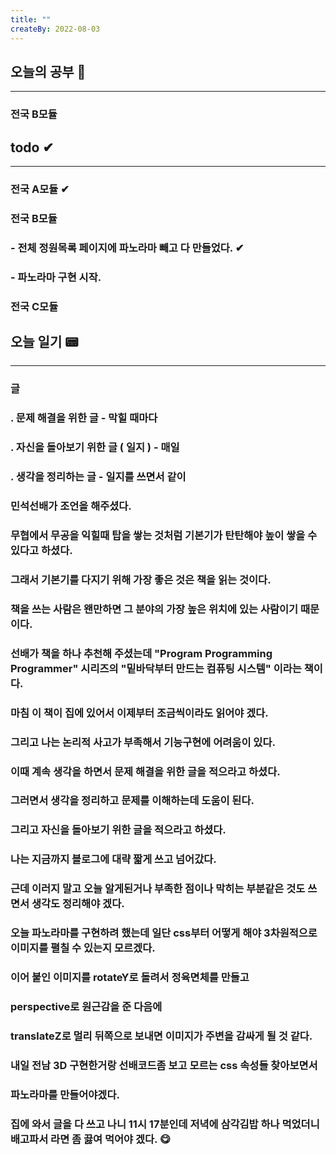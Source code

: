 ```yaml
---
title: ""
createBy: 2022-08-03
---
```

## 오늘의 공부 🎉
---
### 전국 B모듈

## todo ✔
---
### 전국 A모듈 ✔
### 전국 B모듈
### - 전체 정원목록 페이지에 파노라마 빼고 다 만들었다. ✔
### - 파노라마 구현 시작.
### 전국 C모듈

## 오늘 일기 📟
---
### 글
### . 문제 해결을 위한 글 - 막힐 때마다
### . 자신을 돌아보기 위한 글 ( 일지 ) - 매일
### . 생각을 정리하는 글 - 일지를 쓰면서 같이
### 민석선배가 조언을 해주셨다.
### 무협에서 무공을 익힐때 탑을 쌓는 것처럼 기본기가 탄탄해야 높이 쌓을 수 있다고 하셨다.
### 그래서 기본기를 다지기 위해 가장 좋은 것은 책을 읽는 것이다.
### 책을 쓰는 사람은 왠만하면 그 분야의 가장 높은 위치에 있는 사람이기 때문이다.
### 선배가 책을 하나 추천해 주셨는데 "Program Programming Programmer" 시리즈의 "밑바닥부터 만드는 컴퓨팅 시스템" 이라는 책이다.
### 마침 이 책이 집에 있어서 이제부터 조금씩이라도 읽어야 겠다.
### 그리고 나는 논리적 사고가 부족해서 기능구현에 어려움이 있다.
### 이때 계속 생각을 하면서 문제 해결을 위한 글을 적으라고 하셨다.
### 그러면서 생각을 정리하고 문제를 이해하는데 도움이 된다.
### 그리고 자신을 돌아보기 위한 글을 적으라고 하셨다.
### 나는 지금까지 블로그에 대략 짧게 쓰고 넘어갔다.
### 근데 이러지 말고 오늘 알게된거나 부족한 점이나 막히는 부분같은 것도 쓰면서 생각도 정리해야 겠다.
### 오늘 파노라마를 구현하려 했는데 일단 css부터 어떻게 해야 3차원적으로 이미지를 펼칠 수 있는지 모르겠다.
### 이어 붙인 이미지를 rotateY로 돌려서 정육면체를 만들고
### perspective로 원근감을 준 다음에
### translateZ로 멀리 뒤쪽으로 보내면 이미지가 주변을 감싸게 될 것 같다.
### 내일 전남 3D 구현한거랑 선배코드좀 보고 모르는 css 속성들 찾아보면서
### 파노라마를 만들어야겠다.
### 집에 와서 글을 다 쓰고 나니 11시 17분인데 저녁에 삼각김밥 하나 먹었더니 배고파서 라면 좀 끓여 먹어야 겠다. 😋
